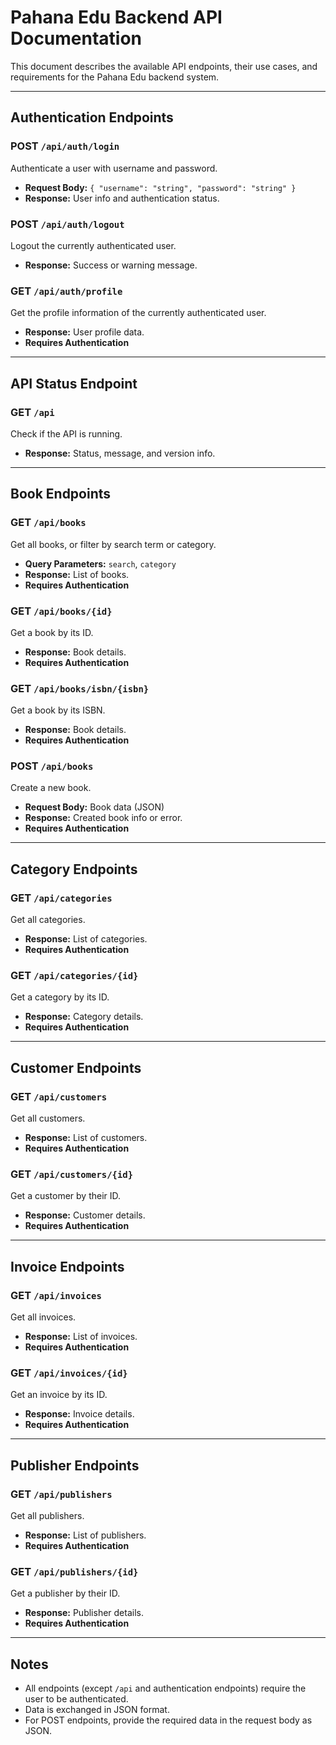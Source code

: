 # Pahana Edu Backend API Documentation

This document describes the available API endpoints, their use cases, and requirements for the Pahana Edu backend system.

---

## Authentication Endpoints

### POST `/api/auth/login`

Authenticate a user with username and password.

- **Request Body:** `{ "username": "string", "password": "string" }`
- **Response:** User info and authentication status.

### POST `/api/auth/logout`

Logout the currently authenticated user.

- **Response:** Success or warning message.

### GET `/api/auth/profile`

Get the profile information of the currently authenticated user.

- **Response:** User profile data.
- **Requires Authentication**

---

## API Status Endpoint

### GET `/api`

Check if the API is running.

- **Response:** Status, message, and version info.

---

## Book Endpoints

### GET `/api/books`

Get all books, or filter by search term or category.

- **Query Parameters:** `search`, `category`
- **Response:** List of books.
- **Requires Authentication**

### GET `/api/books/{id}`

Get a book by its ID.

- **Response:** Book details.
- **Requires Authentication**

### GET `/api/books/isbn/{isbn}`

Get a book by its ISBN.

- **Response:** Book details.
- **Requires Authentication**

### POST `/api/books`

Create a new book.

- **Request Body:** Book data (JSON)
- **Response:** Created book info or error.
- **Requires Authentication**

---

## Category Endpoints

### GET `/api/categories`

Get all categories.

- **Response:** List of categories.
- **Requires Authentication**

### GET `/api/categories/{id}`

Get a category by its ID.

- **Response:** Category details.
- **Requires Authentication**

---

## Customer Endpoints

### GET `/api/customers`

Get all customers.

- **Response:** List of customers.
- **Requires Authentication**

### GET `/api/customers/{id}`

Get a customer by their ID.

- **Response:** Customer details.
- **Requires Authentication**

---

## Invoice Endpoints

### GET `/api/invoices`

Get all invoices.

- **Response:** List of invoices.
- **Requires Authentication**

### GET `/api/invoices/{id}`

Get an invoice by its ID.

- **Response:** Invoice details.
- **Requires Authentication**

---

## Publisher Endpoints

### GET `/api/publishers`

Get all publishers.

- **Response:** List of publishers.
- **Requires Authentication**

### GET `/api/publishers/{id}`

Get a publisher by their ID.

- **Response:** Publisher details.
- **Requires Authentication**

---

## Notes

- All endpoints (except `/api` and authentication endpoints) require the user to be authenticated.
- Data is exchanged in JSON format.
- For POST endpoints, provide the required data in the request body as JSON.
